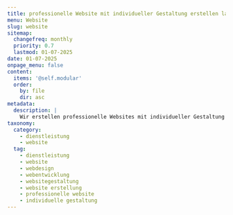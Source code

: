 ```yaml
---
title: professionelle Website mit individueller Gestaltung erstellen lassen
menu: Website
slug: website
sitemap:
  changefreq: monthly
  priority: 0.7
  lastmod: 01-07-2025
date: 01-07-2025
onpage_menu: false
content:
  items: '@self.modular'
  order:
    by: file
    dir: asc
metadata:
  description: |
    Wir erstellen professionelle Websites mit individueller Gestaltung für Vereine, Firmen, Portfolios und mehr. Einfach zu bearbeiten, inklusive Verwaltung und Support.
taxonomy:
  category:
    - dienstleistung
    - website
  tag:
    - dienstleistung
    - website
    - webdesign
    - webentwicklung
    - websitegestaltung
    - website erstellung
    - professionelle website
    - individuelle gestaltung
---
```

